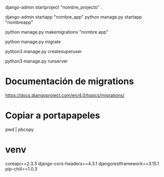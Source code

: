 django-admin startproject "nombre_projecto" .

django-admin startapp "nombre_app"
python manage.py startapp "nombreapp"

python manage.py makemigrations "nombre app"

python manage.py migrate

python3 manage.py createsuperuser 

python3 manage.py runserver

# Documentación de migrations
https://docs.djangoproject.com/en/4.0/topics/migrations/

# Copiar a portapapeles
pwd | pbcopy

# venv
coreapi==2.3.3
django-cors-headers==4.3.1
djangorestframework==3.15.1
pip-chill==1.0.3
